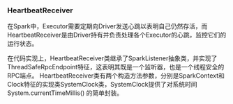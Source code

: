### HeartbeatReceiver

在Spark中，Executor需要定期向Driver发送心跳以表明自己仍然存活，而HeartbeatReceiver是由Driver持有并负责处理各个Executor的心跳，监控它们的运行状态。

在代码实现上，HeartbeatReceiver类继承了SparkListener抽象类，并实现了ThreadSafeRpcEndpoint特征，这表明其既是一个监听器，也是一个线程安全的RPC端点。
HeartbeatReceiver类有两个构造方法参数，分别是SparkContext和Clock特征的实现类SystemClock类，SystemClock提供了对系统时间System.currentTimeMillis()
的简单封装。